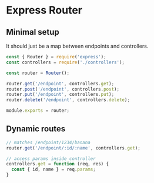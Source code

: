 # Express Router

## Minimal setup

It should just be a map between endpoints and controllers.

```js
const { Router } = require('express');
const controllers = require('./controllers');

const router = Router();

router.get('/endpoint', controllers.get);
router.post('/endpoint', controllers.post);
router.put('/endpoint', controllers.put);
router.delete('/endpoint', controllers.delete);

module.exports = router;
```

## Dynamic routes

```js
// matches /endpoint/1234/banana
router.get('/endpoint/:id/:name', controllers.get);

// access params inside controller
controllers.get = function (req, res) {
  const { id, name } = req.params;
}
```
